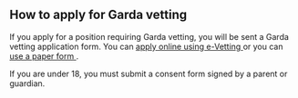 ##  How to apply for Garda vetting

If you apply for a position requiring Garda vetting, you will be sent a Garda
vetting application form. You can [ apply online using e-Vetting
](https://vetting.garda.ie/Application/About) or you can [ use a paper form
](https://vetting.garda.ie/Application/Paper) .

If you are under 18, you must submit a consent form signed by a parent or
guardian.
